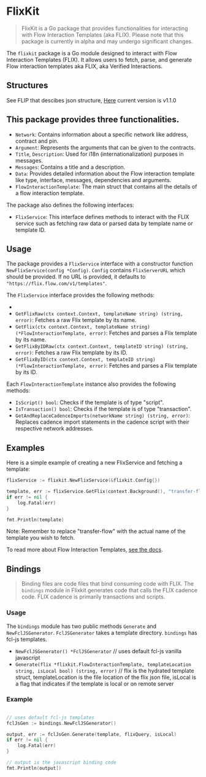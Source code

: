 # FlixKit

> FlixKit is a Go package that provides functionalities for interacting with Flow Interaction Templates (aka FLIX). Please note that this package is currently in alpha and may undergo significant changes.

The `flixkit` package is a Go module designed to interact with Flow Interaction Templates (FLIX). It allows users to fetch, parse, and generate Flow interaction templates aka FLIX, aka Verified Interactions. 

## Structures

See FLIP that descibes json structure, [Here](https://github.com/onflow/flips/blob/main/application/20230330-interaction-templates-1.1.0.md) current version is v1.1.0

This package provides three functionalities. 
 - 

- `Network`: Contains information about a specific network like address, contract and pin.
- `Argument`: Represents the arguments that can be given to the contracts.
- `Title`, `Description`: Used for i18n (internationalization) purposes in messages.
- `Messages`: Contains a title and a description.
- `Data`: Provides detailed information about the Flow interaction template like type, interface, messages, dependencies and arguments.
- `FlowInteractionTemplate`: The main struct that contains all the details of a flow interaction template.

The package also defines the following interfaces:

- `FlixService`: This interface defines methods to interact with the FLIX service such as fetching raw data or parsed data by template name or template ID.

## Usage

The package provides a `FlixService` interface with a constructor function `NewFlixService(config *Config)`. `Config` contains `FlixServerURL` which should be provided. If no URL is provided, it defaults to `"https://flix.flow.com/v1/templates"`.

The `FlixService` interface provides the following methods:

- 
- `GetFlixRaw(ctx context.Context, templateName string) (string, error)`: Fetches a raw Flix template by its name.
- `GetFlix(ctx context.Context, templateName string) (*FlowInteractionTemplate, error)`: Fetches and parses a Flix template by its name.
- `GetFlixByIDRaw(ctx context.Context, templateID string) (string, error)`: Fetches a raw Flix template by its ID.
- `GetFlixByID(ctx context.Context, templateID string) (*FlowInteractionTemplate, error)`: Fetches and parses a Flix template by its ID.

Each `FlowInteractionTemplate` instance also provides the following methods:

- `IsScript() bool`: Checks if the template is of type "script".
- `IsTransaction() bool`: Checks if the template is of type "transaction".
- `GetAndReplaceCadenceImports(networkName string) (string, error)`: Replaces cadence import statements in the cadence script with their respective network addresses.

## Examples

Here is a simple example of creating a new FlixService and fetching a template:

```go
flixService := flixkit.NewFlixService(&flixkit.Config{})

template, err := flixService.GetFlix(context.Background(), "transfer-flow")
if err != nil {
    log.Fatal(err)
}

fmt.Println(template)
```

Note: Remember to replace "transfer-flow" with the actual name of the template you wish to fetch.

To read more about Flow Interaction Templates, [see the docs](https://developers.flow.com/tooling/fcl-js/interaction-templates).


## Bindings

> Binding files are code files that bind consuming code with FLIX. The `bindings` module in Flixkit generates code that calls the FLIX cadence code. FLIX cadence is primarily transactions and scripts. 

### Usage

The `bindings` module has two public methods `Generate` and `NewFclJSGenerator`. `FclJSGenerator` takes a template directory. `bindings` has fcl-js templates.


 - `NewFclJSGenerator() *FclJSGenerator` // uses default fcl-js vanilla javascript
 - `Generate(flix *flixkit.FlowInteractionTemplate, templateLocation string, isLocal bool) (string, error)` // flix is the hydrated template struct, templateLocation is the file location of the flix json file, isLocal is a flag that indicates if the template is local or on remote server

### Example

```go

// uses default fcl-js templates
fclJsGen := bindings.NewFclJSGenerator() 

output, err := fclJsGen.Generate(template, flixQuery, isLocal)
if err != nil {
    log.Fatal(err)
}

// output is the javascript binding code
fmt.Println(output])

```